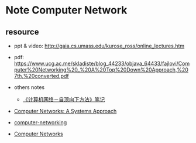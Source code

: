 # Note Computer Network

## resource

- ppt & video: http://gaia.cs.umass.edu/kurose_ross/online_lectures.htm

- pdf: https://www.ucg.ac.me/skladiste/blog_44233/objava_64433/fajlovi/Computer%20Networking%20_%20A%20Top%20Down%20Approach,%207th,%20converted.pdf

- others notes

  - [《计算机网络－自顶向下方法》笔记](https://github.com/moranzcw/Computer-Networking-A-Top-Down-Approach-NOTES)

- [Computer Networks: A Systems Approach](https://github.com/SystemsApproach/book)

- [computer-networking](https://github.com/khanhnamle1994/computer-networking)

- [Computer Networks](https://www.uniteng.com/wiki/doku.php?id=classlog:computer_networks)
